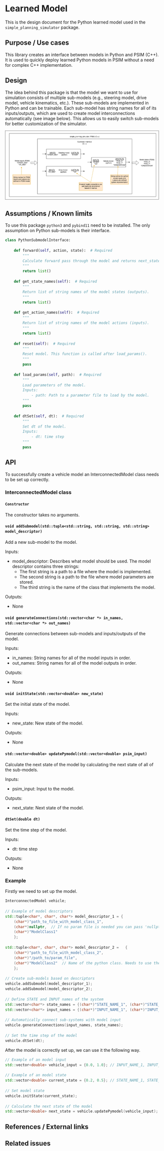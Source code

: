 # Learned Model

This is the design document for the Python learned model used in the `simple_planning_simulator` package.

## Purpose / Use cases

<!-- Required -->
<!-- Things to consider:
    - Why did we implement this feature? -->

This library creates an interface between models in Python and PSIM (C++). It is used to quickly deploy learned Python models in PSIM without a need for complex C++ implementation.

## Design

<!-- Required -->
<!-- Things to consider:
    - How does it work? -->

The idea behind this package is that the model we want to use for simulation consists of multiple sub-models (e.g., steering model, drive model, vehicle kinematics, etc.). These sub-models are implemented in Python and can be trainable. Each sub-model has string names for all of its inputs/outputs, which are used to create model interconnections automatically (see image below). This allows us to easily switch sub-models for better customization of the simulator.

![pymodel_interface](./image/python_model_interface.png "PyModel interface")

## Assumptions / Known limits

<!-- Required -->

To use this package `python3` and `pybind11` need to be installed. The only assumption on Python sub-models is their interface.

```python
class PythonSubmodelInterface:

    def forward(self, action, state):  # Required
        """
        Calculate forward pass through the model and returns next_state.
        """
        return list()
    
    def get_state_names(self):  # Required
        """
        Return list of string names of the model states (outputs).
        """
        return list()

    def get_action_names(self):  # Required
        """
        Return list of string names of the model actions (inputs).
        """
        return list()

    def reset(self):  # Required
        """
        Reset model. This function is called after load_params().
        """
        pass

    def load_params(self, path):  # Required
        """
        Load parameters of the model. 
        Inputs:
            - path: Path to a parameter file to load by the model.
        """
        pass

    def dtSet(self, dt):  # Required
        """
        Set dt of the model.
        Inputs:
            - dt: time step
        """
        pass
```

## API

<!-- Required -->
<!-- Things to consider:
    - How do you use the package / API? -->

To successfully create a vehicle model an InterconnectedModel class needs to be set up correctly. 

### InterconnectedModel class

#### ```Constructor```
The constructor takes no arguments.

#### ```void addSubmodel(std::tuple<std::string, std::string, std::string> model_descriptor)```
Add a new sub-model to the model.

Inputs:
* model_descriptor: Describes what model should be used. The model descriptor contains three strings:
    * The first string is a path to a file where the model is implemented.
    * The second string is a path to the file where model parameters are stored.
    * The third string is the name of the class that implements the model.

Outputs:
* None 

#### ```void generateConnections(std::vector<char *> in_names, std::vector<char *> out_names)```
Generate connections between sub-models and inputs/outputs of the model.

Inputs:
* in_names: String names for all of the model inputs in order.
* out_names: String names for all of the model outputs in order.

Outputs:
* None 

#### ```void initState(std::vector<double> new_state)```
Set the initial state of the model.

Inputs:
* new_state: New state of the model.

Outputs:
* None 

#### ```std::vector<double> updatePymodel(std::vector<double> psim_input)```
Calculate the next state of the model by calculating the next state of all of the sub-models.

Inputs:
* psim_input: Input to the model.

Outputs:
* next_state: Next state of the model.

#### ```dtSet(double dt)```
Set the time step of the model. 

Inputs:
* dt: time step

Outputs:
* None 

### Example
Firstly we need to set up the model.
```C++
InterconnectedModel vehicle;

// Example of model descriptors
std::tuple<char*, char*, char*> model_descriptor_1 = {
    (char*)"path_to_file_with_model_class_1",
    (char*)nullptr,  // If no param file is needed you can pass 'nullptr' 
    (char*)"ModelClass1"
    };

std::tuple<char*, char*, char*> model_descriptor_2 =   {
    (char*)"path_to_file_with_model_class_2",
    (char*)"/path_to/param_file",
    (char*)"ModelClass2"  // Name of the python class. Needs to use the interface from 'Assumptions'
    };

// Create sub-models based on descriptors
vehicle.addSubmodel(model_descriptor_1);
vehicle.addSubmodel(model_descriptor_2);

// Define STATE and INPUT names of the system
std::vector<char*> state_names = {(char*)"STATE_NAME_1", (char*)"STATE_NAME_2"};
std::vector<char*> input_names = {(char*)"INPUT_NAME_1", (char*)"INPUT_NAME_2"};

// Automatically connect sub-systems with model input 
vehicle.generateConnections(input_names, state_names);

// Set the time step of the model
vehicle.dtSet(dt);
```

After the model is correctly set up, we can use it the following way. 

```C++
// Example of an model input
std::vector<double> vehicle_input = {0.0, 1.0}; // INPUT_NAME_1, INPUT_NAME_2

// Example of an model state
std::vector<double> current_state = {0.2, 0.5}; // STATE_NAME_1, STATE_NAME_2

// Set model state 
vehicle.initState(current_state);

// Calculate the next state of the model
std::vector<double> next_state = vehicle.updatePymodel(vehicle_input);
```

## References / External links

<!-- Optional -->

## Related issues

<!-- Required -->
